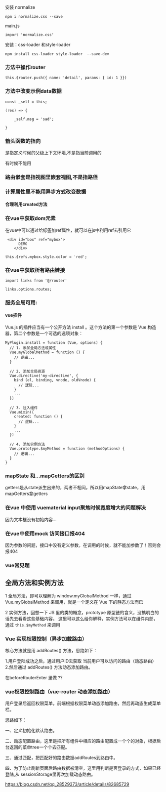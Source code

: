 安装 normalize

	npm i normalize.css --save 

main.js

	import 'normalize.css'  

安装：css-loader   和style-loader

	npm install css-loader style-loader  --save-dev


### 方法中操作router

	this.$router.push({ name: 'detail', params: { id: 1 }})

### 方法中改变示例data数据

	const _self = this;

	(res) => {
	
		_self.msg = 'sad';

	}

### 箭头函数的指向

是指定义时候的父级上下文环境,不是指当前调用的

有时候不能用

### 路由嵌套是指视图里嵌套视图,不是指路径

### 计算属性里不能用异步方式改变数据

#### 合理利用created方法

### 在vue中获取dom元素

在vue中可以通过给标签加ref属性，就可以在js中利用ref去引用它

	 <div id="box" ref="mybox">  
	      DEMO  
	    </div>  

	this.$refs.mybox.style.color = 'red';  

### 在vue中获取所有路由链接

	import links from '@/router'

	links.options.routes;

### 服务全局可用:

#### vue插件

Vue.js 的插件应当有一个公开方法 install 。这个方法的第一个参数是 Vue 构造器，第二个参数是一个可选的选项对象：

	MyPlugin.install = function (Vue, options) {
	  // 1. 添加全局方法或属性
	  Vue.myGlobalMethod = function () {
	    // 逻辑...
	  }
	
	  // 2. 添加全局资源
	  Vue.directive('my-directive', {
	    bind (el, binding, vnode, oldVnode) {
	      // 逻辑...
	    }
	    ...
	  })
	
	  // 3. 注入组件
	  Vue.mixin({
	    created: function () {
	      // 逻辑...
	    }
	    ...
	  })
	
	  // 4. 添加实例方法
	  Vue.prototype.$myMethod = function (methodOptions) {
	    // 逻辑...
	  }
	}
	
### mapState 和...mapGetters的区别

 getters是从state派生出来的，两者不相同，所以用mapState拿state，用mapGetters拿getters
 
### 在vue 中使用 vuematerial input聚焦时候宽度增大的问题解决

因为文本框没有初始内容...

### 在vue中使用mock 访问接口报404

因为参数的问题，接口中没有定义参数，在调用的时候，就不能加参数了！否则会报404

### vue常见题


## 全局方法和实例方法

1 全局方法，即可以理解为 window.myGlobalMethod 一样，通过 Vue.myGlobalMethod 来调用，就是一个定义在 Vue 下的静态方法而已

2 实例方法，回想一下 JS 里的类的概念，prototype 原型链的含义，没搞明白的话先去看看这些基础内容。
这里可以这么给你解释，实例方法可以在组件内部，通过 `this.$myMethod` 来调用



### Vue 实现权限控制（异步加载路由）

核心方法就是用 addRoutes() 方法，思路如下：

1.用户登陆成功之后，通过用户ID去获取 当前用户可以访问的路由（动态路由）
2.然后通过 addRoutes() 方法动态添加路由。


在beforeRouterEnter 里做 ?? 


### vue权限控制路由（vue-router 动态添加路由）


用户登录后返回权限菜单，前端根据权限菜单动态添加路由，然后再动态生成菜单栏。

思路如下：

一、定义初始化默认路由。

二、动态配置路由，这里是把所有组件中相应的路由配置成一个个的对象，根据后台返回的菜单tree一个个去匹配。

三、通过匹配，把匹配好的路由数据addRoutes到路由中。

四、为了防止刷新页面后路由数据被清空，这里用判断是否登录的方式，如果已经登陆,从 sessionStorage里再次加载动态路由。


https://blog.csdn.net/qq_28529373/article/details/82685729




